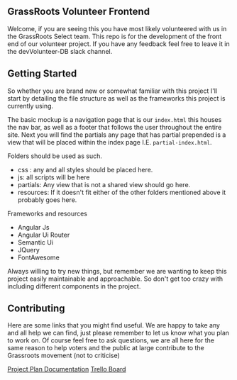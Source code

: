 ## GrassRoots Volunteer Frontend
Welcome, if you are seeing this you have most likely volunteered with us in the GrassRoots Select team. This repo is for the development of the front end of our volunteer project.
If you have any feedback feel free to leave it in the devVolunteer-DB slack channel. 


## Getting Started

So whether you are brand new or somewhat familiar with this project I'll start by detailing the file structure as well as the frameworks this project is currently using. 

The basic mockup is a navigation page that is our `index.html` this houses the nav bar, as well as a footer that follows the user throughout the entire site.
Next you will find the partials any page that has partial prepended is a view that will be placed within the index page I.E. `partial-index.html`. 

Folders should be used as such. 
- css : any and all styles should be placed here.
- js: all scripts will be here
- partials: Any view that is not a shared view should go here.
- resources: If it doesn't fit either of the other folders mentioned above it probably goes here.


Frameworks and resources
- Angular Js
- Angular Ui Router
- Semantic Ui
- JQuery
- FontAwesome

Always willing to try new things, but remember we are wanting to keep this project easily maintainable and approachable. So don't get too crazy with including different components in the project.


## Contributing
Here are some links that you might find useful. 
We are happy to take any and all help we can find, just please remember to let us know what you plan to work on. Of course feel free to ask questions, we are all here for the same reason to help voters and the public at large contribute to the Grassroots movement (not to criticise)

[Project Plan Documentation](https://docs.google.com/document/d/1FSVCIxiMnZ8slqsYXLwXEjtY4D0lxb8pn34pzVbYZ_Q/edit)
[Trello Board](https://trello.com/b/CQEKPbYJ/volunteer-db)